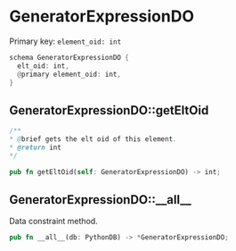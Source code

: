 # GeneratorExpressionDO

Primary key: `element_oid: int`

```rust
schema GeneratorExpressionDO {
  elt_oid: int,
  @primary element_oid: int,
}
```
## GeneratorExpressionDO::getEltOid

```java
/**
* @brief gets the elt oid of this element.
* @return int
*/
```
```rust
pub fn getEltOid(self: GeneratorExpressionDO) -> int;
```
## GeneratorExpressionDO::\_\_all\_\_

Data constraint method.

```rust
pub fn __all__(db: PythonDB) -> *GeneratorExpressionDO;
```
